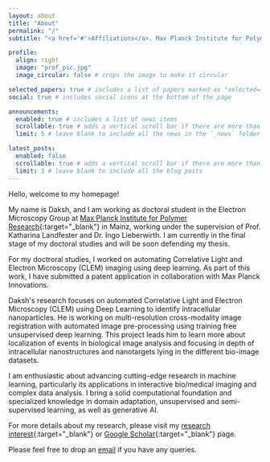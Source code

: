 ```yaml
---
layout: about
title: "About"
permalink: "/"
subtitle: "<a href='#'>Affiliations</a>. Max Planck Institute for Polymer Research, Mainz, Germany."

profile:
  align: right
  image: "prof_pic.jpg"
  image_circular: false # crops the image to make it circular

selected_papers: true # includes a list of papers marked as "selected={true}"
social: true # includes social icons at the bottom of the page

announcements:
  enabled: true # includes a list of news items
  scrollable: true # adds a vertical scroll bar if there are more than 3 news items
  limit: 5 # leave blank to include all the news in the `_news` folder

latest_posts:
  enabled: false
  scrollable: true # adds a vertical scroll bar if there are more than 3 new posts items
  limit: 3 # leave blank to include all the blog posts
---
```

Hello, welcome to my homepage!

My name is Daksh, and I am working as doctoral student in the Electron Microscopy Group at [Max Planck Institute for Polymer Research](https://www.mpip-mainz.mpg.de/en/home){:target="_blank"} in Mainz, working under the supervision of Prof. Katharina Landfester and Dr. Ingo Lieberwirth. I am currently in the final stage of my doctoral studies and will be soon defending my thesis.

For my doctroral studies, I worked on automating Correlative Light and Electron Microscopy (CLEM) imaging using deep learning. As part of this work, I have submitted a patent application in collaboration with Max Planck Innovations.

Daksh's research focuses on automated Correlative Light and Electron Microscopy (CLEM) using Deep Learning to identify intracellular nanoparticles. He is working on multi-resolution cross-modality image registration with automated image pre-processing using training free unsupervised deep learning. This project leads him to learn more about localization of events in biological image analysis and focusing in depth of intracellular nanostructures and nanotargets lying in the different bio-image datasets.

I am enthusiastic about advancing cutting-edge research in machine learning, particularly its applications in interactive bio/medical imaging and complex data analysis. I bring a solid computational foundation and specialized knowledge in domain adaptation, unsupervised and semi-supervised learning, as well as generative AI.

For more details about my research, please visit my [research interest](https://Daksh.github.io/publications/){:target="_blank"} or [Google Scholar](https://scholar.google.com/citations?user=D6JegN4AAAAJ&hl=en){:target="_blank"} page.

Please feel free to drop an [email](mailto:dakshgfsu@gmail.com) if you have any queries.
